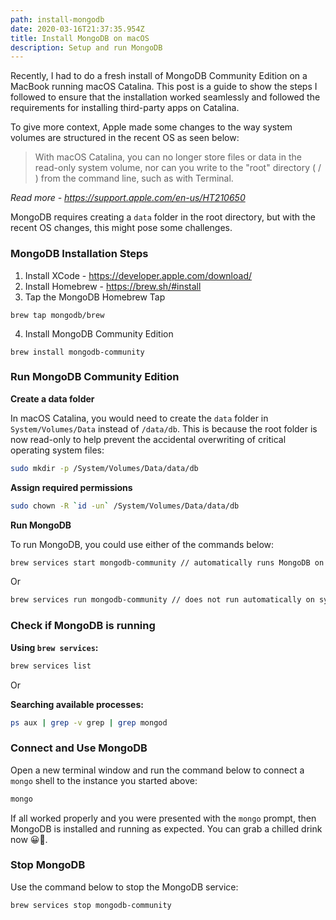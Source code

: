 ```yaml
---
path: install-mongodb
date: 2020-03-16T21:37:35.954Z
title: Install MongoDB on macOS
description: Setup and run MongoDB
---
```


Recently, I had to do a fresh install of MongoDB Community Edition on a MacBook running macOS Catalina. This post is a guide to show the steps I followed to ensure that the installation worked seamlessly and followed the requirements for installing third-party apps on Catalina.

To give more context, Apple made some changes to the way system volumes are structured in the recent OS as seen below:
> With macOS Catalina, you can no longer store files or data in the read-only system volume, nor can you write to the "root" directory ( / ) from the command line, such as with Terminal. 

_Read more - https://support.apple.com/en-us/HT210650_

MongoDB requires creating a `data` folder in the root directory, but with the recent OS changes, this might pose some challenges.

### MongoDB Installation Steps
1. Install XCode - https://developer.apple.com/download/
2. Install Homebrew - https://brew.sh/#install
3. Tap the MongoDB Homebrew Tap
  ```shell
  brew tap mongodb/brew
  ``` 
4. Install MongoDB Community Edition
  ```shell
  brew install mongodb-community
  ```

### Run MongoDB Community Edition
**Create a data folder**

In macOS Catalina, you would need to create the `data` folder in `System/Volumes/Data` instead of `/data/db`. This is because the root folder is now read-only to help prevent the accidental overwriting of critical operating system files:
```sh
sudo mkdir -p /System/Volumes/Data/data/db
```

**Assign required permissions**
```sh
sudo chown -R `id -un` /System/Volumes/Data/data/db
```

**Run MongoDB**

To run MongoDB, you could use either of the commands below:
```sh
brew services start mongodb-community // automatically runs MongoDB on system startup
```

Or

```sh
brew services run mongodb-community // does not run automatically on system startup
```

### Check if MongoDB is running
**Using `brew services`:**
```sh
brew services list
```

Or

**Searching available processes:**
```sh
ps aux | grep -v grep | grep mongod
```

### Connect and Use MongoDB
Open a new terminal window and run the command below to connect a `mongo` shell to the instance you started above:
```sh
mongo
```

If all worked properly and you were presented with the `mongo` prompt, then MongoDB is installed and running as expected. You can grab a chilled drink now 😀🍹.

### Stop MongoDB

Use the command below to stop the MongoDB service:

```sh
brew services stop mongodb-community
```

